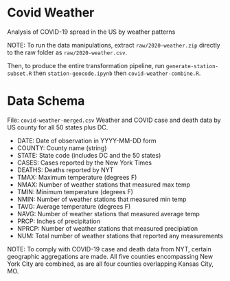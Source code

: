 # Covid Weather
Analysis of COVID-19 spread in the US by weather patterns


NOTE: To run the data manipulations, extract `raw/2020-weather.zip` directly to the raw folder as `raw/2020-weather.csv`.

Then, to produce the entire transformation pipeline, run `generate-station-subset.R` then `station-geocode.ipynb` then `covid-weather-combine.R`.


# Data Schema
File: `covid-weather-merged.csv` Weather and COVID case and death data by US county for all 50 states plus DC.
- DATE: Date of observation in YYYY-MM-DD form
- COUNTY: County name (string)
- STATE: State code (includes DC and the 50 states)
- CASES: Cases reported by the New York Times
- DEATHS: Deaths reported by NYT
- TMAX: Maximum temperature (degrees F)
- NMAX: Number of weather stations that measured max temp
- TMIN: Minimum temperature (degrees F)
- NMIN: Number of weather stations that measured min temp
- TAVG: Average temperature (degrees F)
- NAVG: Number of weather stations that measured average temp
- PRCP: Inches of precipitation
- NPRCP: Number of weather stations that measured precipiation
- NUM: Total number of weather stations that reported any measurements 

NOTE: To comply with COVID-19 case and death data from NYT, certain geographic aggregations are made. All five counties encompassing New York City are combined, as are all four counties overlapping Kansas City, MO.
